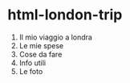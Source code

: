 # html-london-trip #
1. Il mio viaggio a londra
2. Le mie spese
3. Cose da fare
5. Info utili
6. Le foto